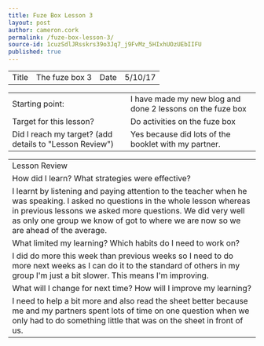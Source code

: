 ```yaml
---
title: Fuze Box Lesson 3
layout: post
author: cameron.cork
permalink: /fuze-box-lesson-3/
source-id: 1cuzSdlJRsskrs39o3Jq7_j9FvMz_5HIxhUOzUEbIIFU
published: true
---
```

<table>
  <tr>
    <td>Title</td>
    <td>The fuze box 3</td>
    <td>Date</td>
    <td>5/10/17</td>
  </tr>
</table>


<table>
  <tr>
    <td>Starting point:</td>
    <td>I have made my new blog and done 2 lessons on the fuze box</td>
  </tr>
  <tr>
    <td>Target for this lesson?</td>
    <td>Do activities on the fuze box</td>
  </tr>
  <tr>
    <td>Did I reach my target? (add details to "Lesson Review")</td>
    <td>Yes because did lots of the booklet with my partner.</td>
  </tr>
</table>


<table>
  <tr>
    <td>Lesson Review</td>
  </tr>
  <tr>
    <td>How did I learn? What strategies were effective?</td>
  </tr>
  <tr>
    <td>I learnt by listening and paying attention to the teacher when he was speaking. I asked no questions in the whole lesson whereas in previous lessons we asked more questions. We did very well as only one group we know of got to where we are now so we are ahead of the average.</td>
  </tr>
  <tr>
    <td>What limited my learning? Which habits do I need to work on?</td>
  </tr>
  <tr>
    <td>I did do more this week than previous weeks so I need to do more next weeks as I can do it to the standard of others in my group I'm just a bit slower. This means I'm improving.</td>
  </tr>
  <tr>
    <td>What will I change for next time? How will I improve my learning?</td>
  </tr>
  <tr>
    <td>I need to help a bit more and also read the sheet better because me and my partners spent lots of time on one question when we only had to do something little that was on the sheet in front of us.</td>
  </tr>
</table>


